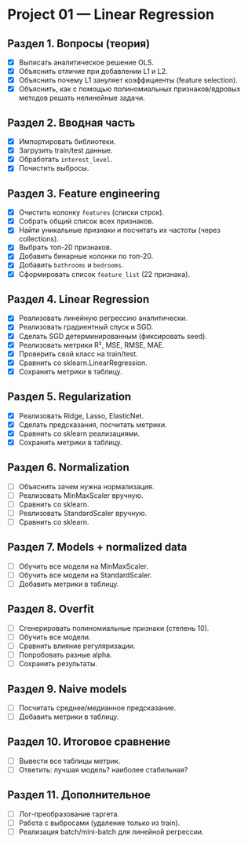 # Project 01 — Linear Regression

## Раздел 1. Вопросы (теория)
- [x] Выписать аналитическое решение OLS.
- [x] Объяснить отличие при добавлении L1 и L2.
- [x] Объяснить почему L1 зануляет коэффициенты (feature selection).
- [x] Объяснить, как с помощью полиномиальных признаков/ядровых методов решать нелинейные задачи.

## Раздел 2. Вводная часть
- [x] Импортировать библиотеки.
- [x] Загрузить train/test данные.
- [x] Обработать `interest_level`.
- [x] Почистить выбросы.

## Раздел 3. Feature engineering
- [x] Очистить колонку `features` (списки строк).
- [x] Собрать общий список всех признаков.
- [x] Найти уникальные признаки и посчитать их частоты (через collections).
- [x] Выбрать топ-20 признаков.
- [x] Добавить бинарные колонки по топ-20.
- [x] Добавить `bathrooms` и `bedrooms`.
- [x] Сформировать список `feature_list` (22 признака).

## Раздел 4. Linear Regression
- [X] Реализовать линейную регрессию аналитически.
- [X] Реализовать градиентный спуск и SGD.
- [X] Сделать SGD детерминированным (фиксировать seed).
- [X] Реализовать метрики R², MSE, RMSE, MAE.
- [X] Проверить свой класс на train/test.
- [X] Сравнить со sklearn.LinearRegression.
- [X] Сохранить метрики в таблицу.

## Раздел 5. Regularization
- [X] Реализовать Ridge, Lasso, ElasticNet.
- [X] Сделать предсказания, посчитать метрики.
- [X] Сравнить со sklearn реализациями.
- [X] Сохранить метрики в таблицу.

## Раздел 6. Normalization
- [ ] Объяснить зачем нужна нормализация.
- [ ] Реализовать MinMaxScaler вручную.
- [ ] Сравнить со sklearn.
- [ ] Реализовать StandardScaler вручную.
- [ ] Сравнить со sklearn.

## Раздел 7. Models + normalized data
- [ ] Обучить все модели на MinMaxScaler.
- [ ] Обучить все модели на StandardScaler.
- [ ] Добавить метрики в таблицу.

## Раздел 8. Overfit
- [ ] Сгенерировать полиномиальные признаки (степень 10).
- [ ] Обучить все модели.
- [ ] Сравнить влияние регуляризации.
- [ ] Попробовать разные alpha.
- [ ] Сохранить результаты.

## Раздел 9. Naive models
- [ ] Посчитать среднее/медианное предсказание.
- [ ] Добавить метрики в таблицу.

## Раздел 10. Итоговое сравнение
- [ ] Вывести все таблицы метрик.
- [ ] Ответить: лучшая модель? наиболее стабильная?

## Раздел 11. Дополнительное
- [ ] Лог-преобразование таргета.
- [ ] Работа с выбросами (удаление только из train).
- [ ] Реализация batch/mini-batch для линейной регрессии.
